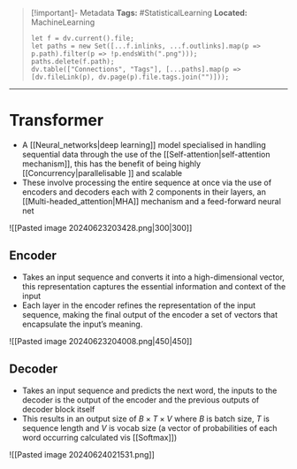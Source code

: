 > [!important]- Metadata
> **Tags:** #StatisticalLearning 
> **Located:** MachineLearning
> ```dataviewjs
> let f = dv.current().file;
> let paths = new Set([...f.inlinks, ...f.outlinks].map(p => p.path).filter(p => !p.endsWith(".png")));
> paths.delete(f.path);
> dv.table(["Connections", "Tags"], [...paths].map(p => [dv.fileLink(p), dv.page(p).file.tags.join("")]));
> ```

___
# Transformer
- A [[Neural_networks|deep learning]] model specialised in handling sequential data through the use of the [[Self-attention|self-attention mechanism]], this has the benefit of being highly [[Concurrency|parallelisable ]] and scalable
- These involve processing the entire sequence at once via the use of encoders and decoders each with 2 components in their layers, an [[Multi-headed_attention|MHA]] mechanism and a feed-forward neural net

![[Pasted image 20240623203428.png|300|300]]

## Encoder
- Takes an input sequence and converts it into a high-dimensional vector, this representation captures the essential information and context of the input
- Each layer in the encoder refines the representation of the input sequence, making the final output of the encoder a set of vectors that encapsulate the input’s meaning.


![[Pasted image 20240623204008.png|450|450]]
## Decoder
- Takes an input sequence and predicts the next word, the inputs to the decoder is the output of the encoder and the previous outputs of decoder block itself 
- This results in an output size of $B\times T\times V$ where $B$ is batch size, $T$ is sequence length and $V$ is vocab size (a vector of probabilities of each word occurring calculated vis [[Softmax]])

![[Pasted image 20240624021531.png]]